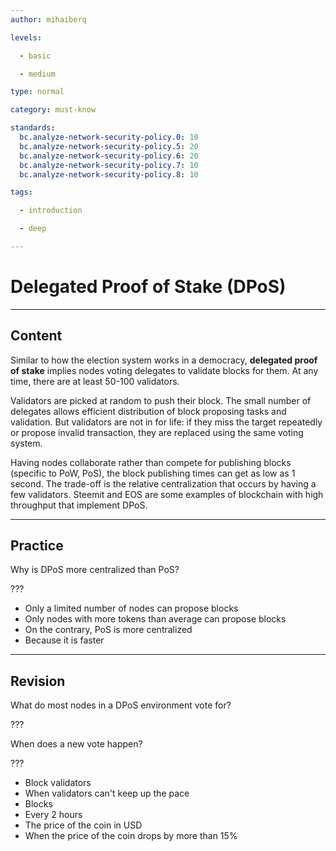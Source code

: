 ```yaml
---
author: mihaiberq

levels:

  - basic

  - medium

type: normal

category: must-know

standards:
  bc.analyze-network-security-policy.0: 10
  bc.analyze-network-security-policy.5: 20
  bc.analyze-network-security-policy.6: 20
  bc.analyze-network-security-policy.7: 10
  bc.analyze-network-security-policy.8: 10

tags:

  - introduction

  - deep

---
```

# Delegated Proof of Stake (DPoS)

---
## Content

Similar to how the election system works in a democracy, **delegated proof of stake** implies nodes voting delegates to validate blocks for them. At any time, there are at least 50-100 validators.

Validators are picked at random to push their block. The small number of delegates allows efficient distribution of block proposing tasks and validation. But validators are not in for life: if they miss the target repeatedly or propose invalid transaction, they are replaced using the same voting system.

Having nodes collaborate rather than compete for publishing blocks (specific to PoW, PoS), the block publishing times can get as low as 1 second. The trade-off is the relative centralization that occurs by having a few validators. Steemit and EOS are some examples of blockchain with high throughput that implement DPoS.

---
## Practice

Why is DPoS more centralized than PoS?

???

* Only a limited number of nodes can propose blocks
* Only nodes with more tokens than average can propose blocks
* On the contrary, PoS is more centralized
* Because it is faster

---
## Revision

What do most nodes in a DPoS environment vote for?

???

When does a new vote happen?

???

* Block validators
* When validators can't keep up the pace
* Blocks
* Every 2 hours
* The price of the coin in USD
* When the price of the coin drops by more than 15%

